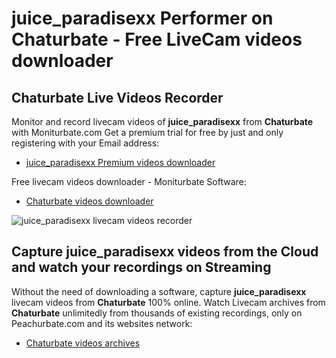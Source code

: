 # juice_paradisexx Performer on Chaturbate - Free LiveCam videos downloader

## Chaturbate Live Videos Recorder

Monitor and record livecam videos of **juice_paradisexx** from **Chaturbate** with Moniturbate.com
Get a premium trial for free by just and only registering with your Email address:
* [juice_paradisexx Premium videos downloader](https://moniturbate.com/request-demo-licence-key.html)

Free livecam videos downloader - Moniturbate Software:
* [Chaturbate videos downloader](https://moniturbate.com/moniturbate-download-software.html)

![juice_paradisexx livecam videos recorder](https://peachurnet.com/templates/moniturbate-software.png)


## Capture juice_paradisexx videos from the Cloud and watch your recordings on Streaming

Without the need of downloading a software, capture **juice_paradisexx** livecam videos from **Chaturbate** 100% online.
Watch Livecam archives from **Chaturbate** unlimitedly from thousands of existing recordings, only on Peachurbate.com and its websites network:
* [Chaturbate videos archives](https://peachurnet.com/)